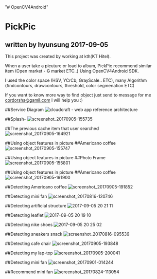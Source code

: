 "# OpenCV4Android" 

# PickPic  
## written by hyunsung 2017-09-05

This project was created by working at kth(KT Hitel).

When a user take a picuture or load to album, PickPic recommend similar item (Open market - G market ETC..)
Using OpenCV4Android SDK.

I used the color space (HSV, YCrCb, GrayScale.. ETC),  many Algorithm (findcontours, drawcontours, threshold, color segmenation ETC)

If you want to know more way to find object just send to message for me cordorshs@gamil.com
I will help you :)

##Service Diagram
![cloudcraft - web app reference architecture](https://user-images.githubusercontent.com/17498974/30049912-54b2d3ac-9257-11e7-9e0d-0e39e3038da2.png)


##Splash-
![screenshot_20170905-155735](https://user-images.githubusercontent.com/17498974/30049128-52ed752a-9254-11e7-83b2-8dd8c20d2bf4.png)

##The previous cache item that user searched 
![screenshot_20170905-164921](https://user-images.githubusercontent.com/17498974/30050764-9123df54-925a-11e7-9152-ef6da776e342.png)


##Using object features in picture
##Americano coffee
![screenshot_20170905-155747](https://user-images.githubusercontent.com/17498974/30049134-5eb27b6c-9254-11e7-9396-24a0d97b630c.png)


##Using object features in picture
##Photo Frame
![screenshot_20170905-155801](https://user-images.githubusercontent.com/17498974/30049136-644b5f76-9254-11e7-99ff-c756e5c91a61.png)


##Using object features in picture
##Americano coffee
![screenshot_20170905-191900](https://user-images.githubusercontent.com/17498974/30056889-83aa10ea-926f-11e7-8229-18dfd5152ca5.png)

##Detecting Americano coffee
![screenshot_20170905-191852](https://user-images.githubusercontent.com/17498974/30056940-b70d6144-926f-11e7-8c57-7ecb8b2578ea.png)


##Detecting mini fan
![screenshot_20170816-120746](https://user-images.githubusercontent.com/17498974/30049204-ad026890-9254-11e7-8c70-73fed606012a.png)


##Detecting artificial structure
![2017-09-05 20 21 11](https://user-images.githubusercontent.com/17498974/30061430-4854b6ea-9282-11e7-8609-d9a48275897f.png)

##Detecting leaflet 
![2017-09-05 20 19 10](https://user-images.githubusercontent.com/17498974/30061434-4e946db6-9282-11e7-9fc7-befbcf00b1ca.png)

##Detecting nike shoes 
![2017-09-05 20 25 02](https://user-images.githubusercontent.com/17498974/30061441-52f8f8b8-9282-11e7-8442-0d64f4a48773.png)

##Detecting sneakers snack
![screenshot_20170816-095536](https://user-images.githubusercontent.com/17498974/30049157-7c8e61d2-9254-11e7-9358-3463a0099099.png)

##Detecting cafe chair
![screenshot_20170905-193848](https://user-images.githubusercontent.com/17498974/30058334-81be400c-9275-11e7-9c95-0ae19bc5ed40.png)

##Detecting my lap-top
![screenshot_20170905-200041](https://user-images.githubusercontent.com/17498974/30058332-7dd147dc-9275-11e7-908d-1d0fef10bcb6.png)


##Detecting mini fan
![screenshot_20170901-014244](https://user-images.githubusercontent.com/17498974/30049187-99693b06-9254-11e7-96ea-0a24a27d6cd6.png)


##Recommend mini fan
![screenshot_20170824-113054](https://user-images.githubusercontent.com/17498974/30049195-9ea164cc-9254-11e7-8df5-4b06f05ba54c.png)

